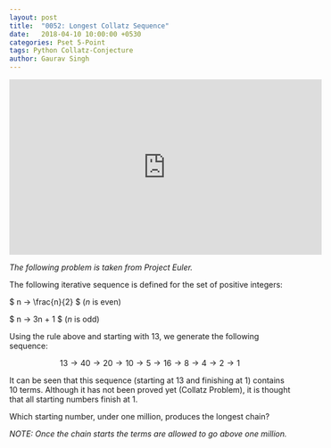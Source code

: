 ```yaml
---
layout: post
title:  "0052: Longest Collatz Sequence"
date:   2018-04-10 10:00:00 +0530
categories: Pset 5-Point
tags: Python Collatz-Conjecture
author: Gaurav Singh
---
```

<iframe width="560" height="315" src="https://www.youtube.com/embed/LqKpkdRRLZw?rel=0" frameborder="0" allow="autoplay; encrypted-media" allowfullscreen></iframe>

_The following problem is taken from Project Euler._

The following iterative sequence is defined for the set of positive integers:

$ n → \frac{n}{2} $ ($n$ is even)

$ n → 3n + 1 $ ($n$ is odd)

Using the rule above and starting with $13$, we generate the following sequence:

$$13 → 40 → 20 → 10 → 5 → 16 → 8 → 4 → 2 → 1$$

It can be seen that this sequence (starting at $13$ and finishing at $1$) contains $10$ terms. Although it has not been proved yet (Collatz Problem), it is thought that all starting numbers finish at 1.

Which starting number, under one million, produces the longest chain?

_NOTE: Once the chain starts the terms are allowed to go above one million._
